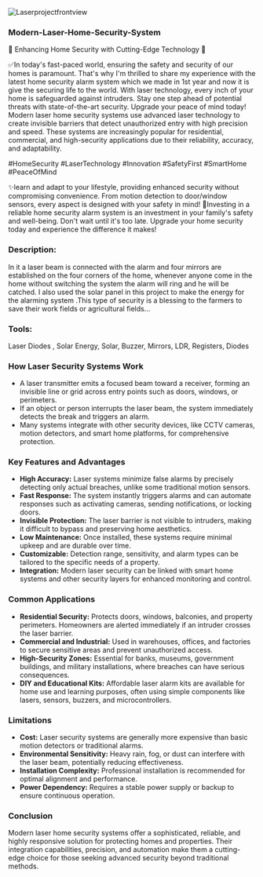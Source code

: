 ![Laserprojectfrontview](https://github.com/user-attachments/assets/bc4815fd-7ce4-4177-8286-c3d769e4420f)
### Modern-Laser-Home-Security-System
🏡 Enhancing Home Security with Cutting-Edge Technology 🚨

✅In today's fast-paced world, ensuring the safety and security of our homes is paramount. That's why I'm thrilled to share my experience with the latest home security alarm system which we made in 1st year and now it is give the securing life to the world. With laser technology, every inch of your home is safeguarded against intruders. Stay one step ahead of potential threats with state-of-the-art security. Upgrade your peace of mind today! 
Modern laser home security systems use advanced laser technology to create invisible barriers that detect unauthorized entry with high precision and speed. These systems are increasingly popular for residential, commercial, and high-security applications due to their reliability, accuracy, and adaptability.

#HomeSecurity
#LaserTechnology 
#Innovation 
#SafetyFirst
#SmartHome 
#PeaceOfMind

✨learn and adapt to your lifestyle, providing enhanced security without compromising convenience. From motion detection to door/window sensors, every aspect is designed with your safety in mind!
📸Investing in a reliable home security alarm system is an investment in your family's safety and well-being. Don't wait until it's too late. Upgrade your home security today and experience the difference it makes!

### Description:
In it a laser beam is connected with the alarm and four mirrors are established on the four corners of the home, whenever anyone come in the home without switching the system the alarm will ring and he will be catched. I also used the solar panel in this project to make the energy for the alarming system .This type of security is a blessing to the farmers to save their work fields or agricultural fields...

### Tools: 
Laser Diodes , Solar Energy, Solar, Buzzer, Mirrors, LDR, Registers, Diodes

### How Laser Security Systems Work
- A laser transmitter emits a focused beam toward a receiver, forming an invisible line or grid across entry points such as doors, windows, or perimeters.
- If an object or person interrupts the laser beam, the system immediately detects the break and triggers an alarm.
- Many systems integrate with other security devices, like CCTV cameras, motion detectors, and smart home platforms, for comprehensive protection.

### Key Features and Advantages
- **High Accuracy:** Laser systems minimize false alarms by precisely detecting only actual breaches, unlike some traditional motion sensors.
- **Fast Response:** The system instantly triggers alarms and can automate responses such as activating cameras, sending notifications, or locking doors.
- **Invisible Protection:** The laser barrier is not visible to intruders, making it difficult to bypass and preserving home aesthetics.
- **Low Maintenance:** Once installed, these systems require minimal upkeep and are durable over time.
- **Customizable:** Detection range, sensitivity, and alarm types can be tailored to the specific needs of a property.
- **Integration:** Modern laser security can be linked with smart home systems and other security layers for enhanced monitoring and control.

### Common Applications
- **Residential Security:** Protects doors, windows, balconies, and property perimeters. Homeowners are alerted immediately if an intruder crosses the laser barrier.
- **Commercial and Industrial:** Used in warehouses, offices, and factories to secure sensitive areas and prevent unauthorized access.
- **High-Security Zones:** Essential for banks, museums, government buildings, and military installations, where breaches can have serious consequences.
- **DIY and Educational Kits:** Affordable laser alarm kits are available for home use and learning purposes, often using simple components like lasers, sensors, buzzers, and microcontrollers.

### Limitations
- **Cost:** Laser security systems are generally more expensive than basic motion detectors or traditional alarms.
- **Environmental Sensitivity:** Heavy rain, fog, or dust can interfere with the laser beam, potentially reducing effectiveness.
- **Installation Complexity:** Professional installation is recommended for optimal alignment and performance.
- **Power Dependency:** Requires a stable power supply or backup to ensure continuous operation.

### Conclusion
Modern laser home security systems offer a sophisticated, reliable, and highly responsive solution for protecting homes and properties. Their integration capabilities, precision, and automation make them a cutting-edge choice for those seeking advanced security beyond traditional methods.

